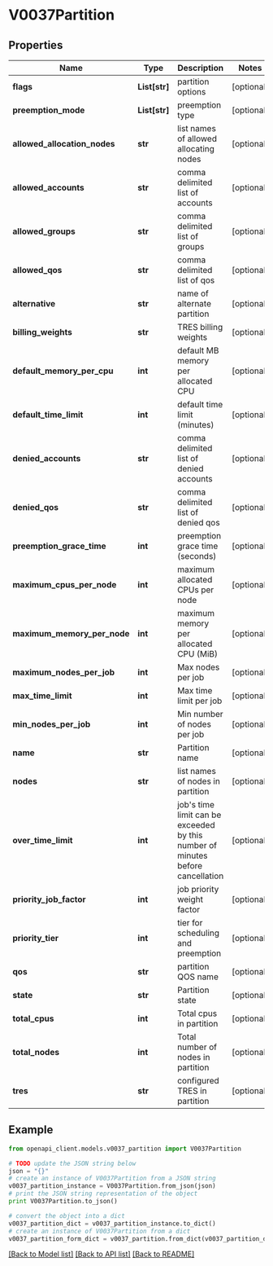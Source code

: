 # V0037Partition


## Properties
Name | Type | Description | Notes
------------ | ------------- | ------------- | -------------
**flags** | **List[str]** | partition options | [optional] 
**preemption_mode** | **List[str]** | preemption type | [optional] 
**allowed_allocation_nodes** | **str** | list names of allowed allocating nodes | [optional] 
**allowed_accounts** | **str** | comma delimited list of accounts | [optional] 
**allowed_groups** | **str** | comma delimited list of groups | [optional] 
**allowed_qos** | **str** | comma delimited list of qos | [optional] 
**alternative** | **str** | name of alternate partition | [optional] 
**billing_weights** | **str** | TRES billing weights | [optional] 
**default_memory_per_cpu** | **int** | default MB memory per allocated CPU | [optional] 
**default_time_limit** | **int** | default time limit (minutes) | [optional] 
**denied_accounts** | **str** | comma delimited list of denied accounts | [optional] 
**denied_qos** | **str** | comma delimited list of denied qos | [optional] 
**preemption_grace_time** | **int** | preemption grace time (seconds) | [optional] 
**maximum_cpus_per_node** | **int** | maximum allocated CPUs per node | [optional] 
**maximum_memory_per_node** | **int** | maximum memory per allocated CPU (MiB) | [optional] 
**maximum_nodes_per_job** | **int** | Max nodes per job | [optional] 
**max_time_limit** | **int** | Max time limit per job | [optional] 
**min_nodes_per_job** | **int** | Min number of nodes per job | [optional] 
**name** | **str** | Partition name | [optional] 
**nodes** | **str** | list names of nodes in partition | [optional] 
**over_time_limit** | **int** | job&#39;s time limit can be exceeded by this number of minutes before cancellation | [optional] 
**priority_job_factor** | **int** | job priority weight factor | [optional] 
**priority_tier** | **int** | tier for scheduling and preemption | [optional] 
**qos** | **str** | partition QOS name | [optional] 
**state** | **str** | Partition state | [optional] 
**total_cpus** | **int** | Total cpus in partition | [optional] 
**total_nodes** | **int** | Total number of nodes in partition | [optional] 
**tres** | **str** | configured TRES in partition | [optional] 

## Example

```python
from openapi_client.models.v0037_partition import V0037Partition

# TODO update the JSON string below
json = "{}"
# create an instance of V0037Partition from a JSON string
v0037_partition_instance = V0037Partition.from_json(json)
# print the JSON string representation of the object
print V0037Partition.to_json()

# convert the object into a dict
v0037_partition_dict = v0037_partition_instance.to_dict()
# create an instance of V0037Partition from a dict
v0037_partition_form_dict = v0037_partition.from_dict(v0037_partition_dict)
```
[[Back to Model list]](../README.md#documentation-for-models) [[Back to API list]](../README.md#documentation-for-api-endpoints) [[Back to README]](../README.md)


